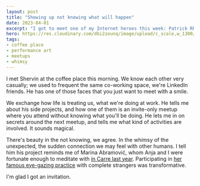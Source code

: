 ```yaml
---
layout: post
title: "Showing up not knowing what will happen"
date: 2023-04-01
excerpt: "I got to meet one of my Internet heroes this week: Patrick Rhone and his family were on a Europe trip, and I was lucky enough to catch the planning stage on his blog right in time to extend an invitation."
hero: https://res.cloudinary.com/dbi2zounq/image/upload/c_scale,w_1300/v1680341586/zinzy.website/B941CB5A-069A-4130-869C-39C1D63CCD16_miulig.jpg
tags:
- coffee place
- performance art
- meetups
- whimsy
---
```

I met Shervin at the coffee place this morning. We know each other very casually; we used to frequent the same co-working space, we're LinkedIn friends. He has one of those faces that you just want to meet with a smile. 

We exchange how life is treating us, what we're doing at work. He tells me about his side projects, and how one of them is an invite-only meetup where you attend without knowing what you'll be doing. He lets me in on secrets around the next meetup, and tells me what kind of activities are involved. It sounds magical.

There's beauty in the not knowing, we agree. In the whimsy of the unexpected, the sudden connection we may feel with other humans. I tell him his project reminds me of Marina Abramović, whom Anja and I were fortunate enough to meditate with [in Carre last year](https://carre.nl/pagina/marina-in-carre). Participating in [her famous eye-gazing practice](https://www.nytimes.com/2010/04/04/nyregion/04about.html) with complete strangers was transformative. 

I'm glad I got an invitation.